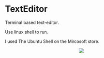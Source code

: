 # TextEditor
Terminal based text-editor.

Use linux shell to run.

I used The Ubuntu Shell on the Mircosoft store.
<p align="center">
  <img src='https://github.com/JoeBoiii72/TextEditor/edit/master/Capture.jpg'/>
</p>
